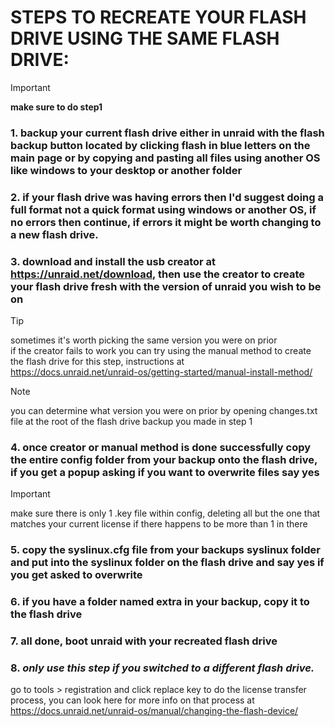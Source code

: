 # STEPS TO RECREATE YOUR FLASH DRIVE USING THE SAME FLASH DRIVE:

> [!IMPORTANT]
> **make sure to do step1**

### 1. backup your current flash drive either in unraid with the flash backup button located by clicking flash in blue letters on the main page or by copying and pasting all files using another OS like windows to your desktop or another folder
### 2. if your flash drive was having errors then I'd suggest doing a full format not a quick format using windows or another OS, if no errors then continue, if errors it might be worth changing to a new flash drive.
### 3. download and install the usb creator at https://unraid.net/download, then use the creator to create your flash drive fresh with the version of unraid you wish to be on 
> [!TIP]
> sometimes it's worth picking the same version you were on prior \
> if the creator fails to work you can try using the manual method to create the flash drive for this step, instructions at \
https://docs.unraid.net/unraid-os/getting-started/manual-install-method/

> [!NOTE]
> you can determine what version you were on prior by opening changes.txt file at the root of the flash drive backup you made in step 1
### 4. once creator or manual method is done successfully copy the entire config folder from your backup onto the flash drive, if you get a popup asking if you want to overwrite files say yes
> [!IMPORTANT]
> make sure there is only 1 .key file within config, deleting all but the one that matches your current license if there happens to be more than 1 in there
### 5. copy the syslinux.cfg file from your backups syslinux folder and put into the syslinux folder on the flash drive and say yes if you get asked to overwrite
### 6. if you have a folder named extra in your backup, copy it to the flash drive
### 7. all done, boot unraid with your recreated flash drive
### 8. ***only use this step if you switched to a different flash drive.***
go to tools > registration and click replace key to do the license transfer process, you can look here for more info on that process at \
https://docs.unraid.net/unraid-os/manual/changing-the-flash-device/
